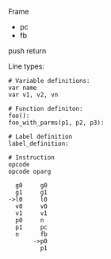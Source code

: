 Frame
  - pc
  - fb

push return


Line types:

~~~
# Variable definitions:
var name
var v1, v2, vn

# Function definiton:
foo():
foo_with_parms(p1, p2, p3):

# Label definition
label_definition:

# Instruction
opcode
opcode oparg
~~~

~~~
  g0     g0
  g1     g1
->l0     l0
  v0     v0
  v1     v1
  p0     n
  p1     pc
  n      fb
       ->p0
         p1
         
~~~